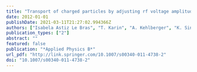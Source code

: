 ```yaml
---
title: "Transport of charged particles by adjusting rf voltage amplitudes"
date: 2012-01-01
publishDate: 2021-03-11T21:27:02.994366Z
authors: ["Isabela Astiz Le Bras", "T. Karin", "A. Kehlberger", "K. Singer", "N. Daniilidis", "H. Häffner"]
publication_types: ["2"]
abstract: ""
featured: false
publication: "*Applied Physics B*"
url_pdf: "http://link.springer.com/10.1007/s00340-011-4738-2"
doi: "10.1007/s00340-011-4738-2"
---
```



